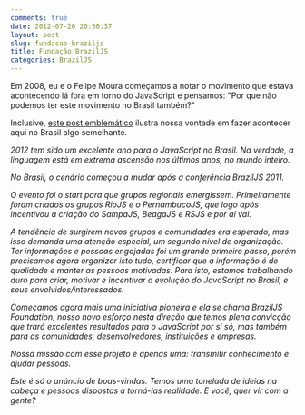 ```yaml
---
comments: true
date: 2012-07-26 20:50:37
layout: post
slug: fundacao-braziljs
title: Fundação BrazilJS
categories: BrazilJS
---
```


Em 2008, eu e o Felipe Moura começamos a notar o movimento que estava acontecendo lá fora em torno do JavaScript e pensamos: "Por que não podemos ter este movimento no Brasil também?"

Inclusive, [este post emblemático](http://jaydson.org/js-conf-2009/) ilustra nossa vontade em fazer acontecer aqui no Brasil algo semelhante.

_2012 tem sido um excelente ano para o JavaScript no Brasil. Na verdade, a linguagem está em extrema ascensão nos últimos anos, no mundo inteiro._

_No Brasil, o cenário começou a mudar após a conferência BrazilJS 2011._

_O evento foi o start para que grupos regionais emergissem. Primeiramente foram criados os grupos RioJS e o PernambucoJS, que logo após incentivou a criação do SampaJS, BeagaJS e RSJS e por aí vai._

_A tendência de surgirem novos grupos e comunidades era esperado, mas isso demanda uma atenção especial, um segundo nível de organização. Ter informações e pessoas engajadas foi um grande primeiro passo, porém precisamos agora organizar isto tudo, certificar que a informação é de qualidade e manter as pessoas motivadas. Para isto, estamos trabalhando duro para criar, motivar e incentivar a evolução do JavaScript no Brasil, e seus envolvidos/interessados._

_Começamos agora mais uma iniciativa pioneira e ela se chama BrazilJS Foundation, nosso novo esforço nesta direção que temos plena convicção que trará excelentes resultados para o JavaScript por si só, mas também para as comunidades, desenvolvedores, instituições e empresas._

_Nossa missão com esse projeto é apenas uma: transmitir conhecimento e ajudar pessoas._

_Este é só o anúncio de boas-vindas. Temos uma tonelada de ideias na cabeça e pessoas dispostas a torná-las realidade. E você, quer vir com a gente?_
